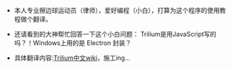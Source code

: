 * 本人专业擦边球运动员（律师），爱好编程（小白），打算为这个程序的使用教程做个翻译。

* 还请看到的大神帮忙回答一下这个小白问题： Trilium是用JavaScript写的吗？！Windows上用的是 Electron 封装？

* 具体翻译内容:[Trilium中文wiki](https://github.com/ffywhxf/trilium/wiki)，施工ing... 
